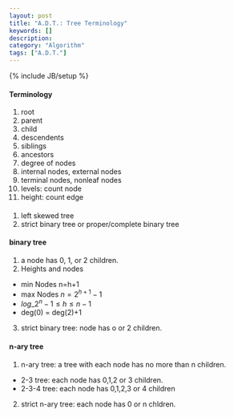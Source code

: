 ```yaml
---
layout: post
title: "A.D.T.: Tree Terminology"
keywords: []
description: 
category: "Algorithm"
tags: ["A.D.T."]
---
```

{% include JB/setup %}


#### Terminology
1. root
2. parent
3. child
4. descendents
5. siblings
6. ancestors
7. degree of nodes
8. internal nodes, external nodes
8. terminal nodes, nonleaf nodes
9. levels: count node
10. height: count edge

####
1. left skewed tree
2. strict binary tree or proper/complete binary tree


#### binary tree
1. a node has 0, 1, or 2 children.
2. Heights and nodes
- min Nodes n=h+1
- max Nodes $n = 2^{h+1}- 1$
- $log\_2^n - 1 \leq h \leq n-1$
- deg(0) = deg(2)+1
3. strict binary tree: node has o or 2 children.

#### n-ary tree
1. n-ary tree: a tree with each node  has no more than n children.
- 2-3 tree: each node has 0,1,2 or 3 children. 
- 2-3-4 tree: each node has 0,1,2,3 or 4 children
2. strict n-ary tree: each node has 0 or n chldren.









